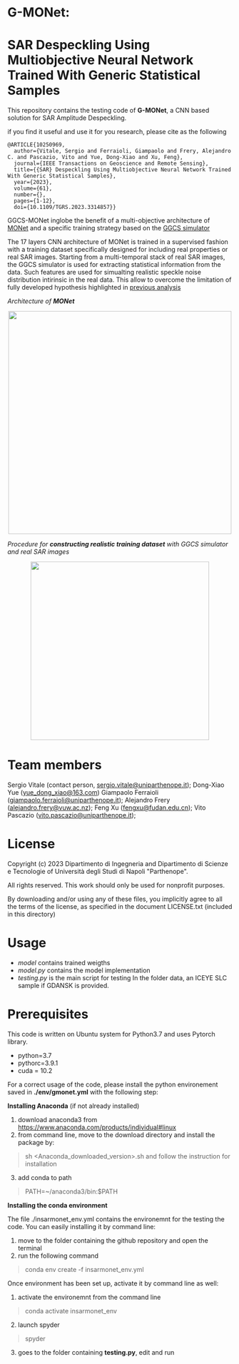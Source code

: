 # G-MONet:

# SAR Despeckling Using Multiobjective Neural Network Trained With Generic Statistical Samples

This repository contains the testing code of **G-MONet**, a CNN based solution for SAR Amplitude Despeckling.

if you find it useful and use it for you research, please cite as the following 
```
@ARTICLE{10250969,
  author={Vitale, Sergio and Ferraioli, Giampaolo and Frery, Alejandro C. and Pascazio, Vito and Yue, Dong-Xiao and Xu, Feng},
  journal={IEEE Transactions on Geoscience and Remote Sensing}, 
  title={{SAR} Despeckling Using Multiobjective Neural Network Trained With Generic Statistical Samples}, 
  year={2023},
  volume={61},
  number={},
  pages={1-12},
  doi={10.1109/TGRS.2023.3314857}}
```


GGCS-MONet inglobe the benefit of a multi-objective architecture of [MONet](https://ieeexplore.ieee.org/document/9261137) and a specific training strategy based on the [GGCS simulator](https://ieeexplore.ieee.org/stamp/stamp.jsp?arnumber=8944059)

The 17 layers CNN architecture of MONet is trained in a supervised fashion with a training dataset specifically designed for including real properties or real SAR images.
Starting from a multi-temporal stack of real SAR images, the GGCS simulator is used for extracting statistical information from the data. Such features are used for simualting realistic speckle noise distribution intirinsic in the real data. This allow to overcome the limitation of fully developed hypothesis highlighted in [previous analysis](https://github.com/impress-parthenope/Analysis-on-the-Building-of-Training-Datatset-for-Deep-Learning-SAR-Despeckling)

_Architecture of **MONet**_

<p align="center">
  <img src="https://github.com/impress-parthenope/GGCS-MONet/assets/85936968/fc4c026f-27f0-4a9f-8a4d-112d1f7fd064.png"
  width=500>
<p>
  
_Procedure for **constructing realistic training dataset** with GGCS simulator and real SAR images_

<p align="center">
<img src="https://github.com/impress-parthenope/GGCS-MONet/assets/85936968/87f51ed6-44f0-4923-b38f-3e7506430703.png" height=400>
<p>


# Team members
 Sergio Vitale    (contact person, sergio.vitale@uniparthenope.it);
 Dong-Xiao Yue (yue_dong_xiao@163.com)
 Giampaolo Ferraioli (giampaolo.ferraioli@uniparthenope.it);
 Alejandro Frery (alejandro.frery@vuw.ac.nz);
 Feng Xu (fengxu@fudan.edu.cn);
 Vito Pascazio (vito.pascazio@uniparthenope.it);
 
# License
Copyright (c) 2023 Dipartimento di Ingegneria and Dipartimento di Scienze e Tecnologie of Università degli Studi di Napoli "Parthenope".

All rights reserved. This work should only be used for nonprofit purposes.

By downloading and/or using any of these files, you implicitly agree to all the
terms of the license, as specified in the document LICENSE.txt
(included in this directory)

# Usage 
* *model* contains trained weigths
* *model.py* contains the model implementation
* *testing.py* is the main script for testing
In the folder data, an ICEYE SLC sample if GDANSK is provided. 

# Prerequisites
This code is written on Ubuntu system for Python3.7 and uses Pytorch library.
- python=3.7
- pythorc=3.9.1
- cuda = 10.2
  
For a correct usage of the code, please install the python environement saved in **./env/gmonet.yml** with the following step:

**Installing Anaconda** (if not already installed)

1. download anaconda3 from https://www.anaconda.com/products/individual#linux
2. from command line, move to the download directory and install the package by:
> sh <Anaconda_downloaded_version>.sh 
and follow the instruction for installation
3. add conda to path
> PATH=~/anaconda3/bin:$PATH

**Installing the conda environment**

The file ./insarmonet_env.yml contains the environemnt for the testing the code. You can easily installing it by command line:

1. move to the folder containing the github repository and open the terminal
2. run the following command
 > conda env create -f insarmonet_env.yml


Once environment has been set up, activate it by command line as well:

1. activate the environemnt from the command line

> conda activate insarmonet_env

2. launch spyder

> spyder

3. goes to the folder containing **testing.py**, edit and run



